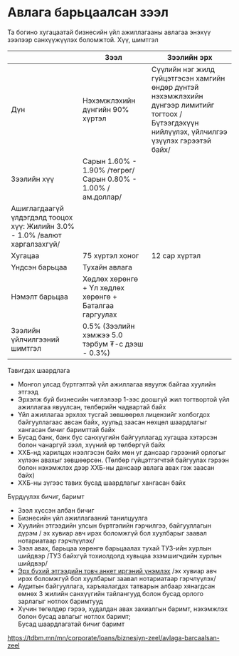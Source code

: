 # Авлага барьцаалсан зээл

Та богино хугацаатай бизнесийн үйл ажиллагааны авлагаа энэхүү зээлээр санхүүжүүлэх боломжтой.
Хүү, шимтгэл

|  | Зээл | Зээлийн эрх |
| --- | --- | --- |
| Дүн | Нэхэмжлэхийн дүнгийн 90% хүртэл | Сүүлийн нэг жилд гүйцэтгэсэн хамгийн өндөр дүнтэй нэхэмжлэхийн дүнгээр лимитийг тогтоох /Бүтээгдэхүүн нийлүүлэх, үйлчилгээ үзүүлэх гэрээтэй байх/ |
| Зээлийн хүү | Сарын 1.60% - 1.90% /төгрөг/  Сарын 0.80% - 1.00% /ам.доллар/ | |
| Ашиглагдаагүй үлдэгдэлд тооцох хүү:  Жилийн 3.0% - 1.0% /валют харгалзахгүй/ | |
| Хугацаа | 75 хүртэл хоног | 12 сар хүртэл |
| Үндсэн барьцаа | Тухайн авлага | |
| Нэмэлт барьцаа | Хөдлөх хөрөнгө + Үл хөдлөх хөрөнгө + Баталгаа гаргуулах | |
| Зээлийн үйлчилгээний шимтгэл | 0.5% (Зээлийн хэмжээ 5.0 тэрбум ₮-с дээш - 0.3%) | |

Тавигдах шаардлага

* Монгол улсад бүртгэлтэй үйл ажиллагаа явуулж байгаа хуулийн этгээд
* Эрхэлж буй бизнесийн чиглэлээр 1-ээс доошгүй жил тогтвортой үйл ажиллагаа явуулсан, төлбөрийн чадвартай байх
* Үйл ажиллагаа эрхлэх тусгай зөвшөөрөл лицензийг холбогдох байгууллагаас авсан байх, хуульд заасан нөхцөл шаардлагыг хангасан бичиг баримттай байх
* Бусад банк, банк бус санхүүгийн байгууллагад хугацаа хэтэрсэн болон чанаргүй зээл, хүүний өр төлбөргүй байх
* ХХБ-нд харилцах нээлгэсэн байх мөн уг дансаар гэрээний орлогыг хүлээн авахыг зөвшөөрсөн. (Төлбөр гүйцэтгэгчтэй байгуулах гэрээн болон нэхэмжлэх дээр ХХБ-ны дансаар авлага авах гэж заасан байх)
* ХХБ-ны зүгээс тавих бусад шаардлагыг хангасан байх

Бүрдүүлэх бичиг, баримт

* Зээл хүссэн албан бичиг
* Бизнесийн үйл ажиллагааний танилцуулга
* Хуулийн этгээдийн улсын бүртгэлийн гэрчилгээ, байгууллагын дүрэм / эх хувиар авч ирэх боломжгүй бол хуулбарыг заавал нотариатаар гэрчлүүлэх/
* Зээл авах, барьцаа хөрөнгө барьцаалах тухай ТУЗ-ийн хурлын шийдвэр /ТУЗ байхгүй тохиолдолд хувьцаа эзэмшигчдийн хурлын шийдвэр/
* [Эрх бүхий этгээдийн товч анкет иргэний үнэмлэх](https://webv2.tdbm.mn/sites/default/files/2024-10/%D0%B0%D0%B2%D0%BB%D0%B0%D0%B3%D0%B0%20%D0%B1%D0%B0%D1%80%D1%8C%D1%86%D0%B0%D0%B0%D0%BB%D1%81%D0%B0%D0%BD%20%D0%B7%D1%8D%D1%8D%D0%BB.pdf) /эх хувиар авч ирэх боломжгүй бол хуулбарыг заавал нотариатаар гэрчлүүлэх/
* Аудитын байгууллага, харъяалагдах татварын албаар хянагдсан өмнөх 3 жилийн санхүүгийн тайлангууд болон бусад орлого зарлагыг нотлох баримтууд
* Хүчин төгөлдөр гэрээ, худалдан авах захиалгын баримт, нэхэмжлэх болон бусад авлагыг нотлох баримт;  
  Бусад шаардлагатай бичиг баримт

https://tdbm.mn/mn/corporate/loans/biznesiyn-zeel/avlaga-barcaalsan-zeel